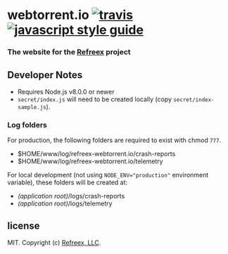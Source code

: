 # webtorrent.io [![travis][travis-image]][travis-url] [![javascript style guide][standard-image]][standard-url]

[travis-image]: https://img.shields.io/travis/webtorrent/webtorrent.io/master.svg
[travis-url]: https://travis-ci.org/webtorrent/webtorrent.io
[standard-image]: https://img.shields.io/badge/code_style-standard-brightgreen.svg
[standard-url]: https://standardjs.com

### The website for the [Refreex](https://refreex.io) project

## Developer Notes

- Requires Node.js v8.0.0 or newer
- `secret/index.js` will need to be created locally (copy `secret/index-sample.js`).

### Log folders

For production, the following folders are required to exist with chmod `777`.
- $HOME/www/log/refreex-webtorrent.io/crash-reports
- $HOME/www/log/refreex-webtorrent.io/telemetry

For local development (not using `NODE_ENV="production"` environment variable), these folders will be created at:

- *(application root)*/logs/crash-reports
- *(application root)*/logs/telemetry

## license

MIT. Copyright (c) [Refreex, LLC](https://refreex.io).
